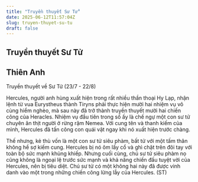 ```yaml
---
title: "Truyền thuyết Sư Tử"
date: 2025-06-12T11:57:04Z
slug: truyen-thuyet-su-tu
draft: false
---
```


## Truyền thuyết Sư Tử

## Thiên Anh

Truyền thuyết về Sư Tử (23/7 - 22/8)
 
Hercules, người anh hùng xuất hiện trong rất nhiều thần thoại Hy Lạp, nhận lệnh từ vua Eurystheus thành Tiryns phải thực hiện mười hai nhiệm vụ vô cùng hiểm nghèo, mà sau này đã trở thành truyền thuyết mười hai chiến công của Heracles. Nhiệm vụ đầu tiên trong số ấy là chế ngự một con sư tử chuyên ăn thịt người ở rừng rậm Nemea. Với cung tên và thanh kiếm của mình, Hercules đã tấn công con quái vật ngay khi nó xuất hiện trước chàng.
 

 
Thế nhưng, kẻ thù vốn là một con sư tử siêu phàm, bất tử với một tấm thân không hề sợ kiếm cung. Hercules bị nó ôm lấy cổ và ghì chặt trên đôi tay với toàn bộ sức mạnh khủng khiếp. Nhưng cuối cùng, chú sư tử siêu phàm nọ cũng không là ngoại lệ trước sức mạnh và khả năng chiến đấu tuyệt vời của Hercules, nên bị tiêu diệt. Chú sư tử có một không hai này đã được vinh danh vào một trong những chiến công lừng lẫy của Hercules.
(ST)
